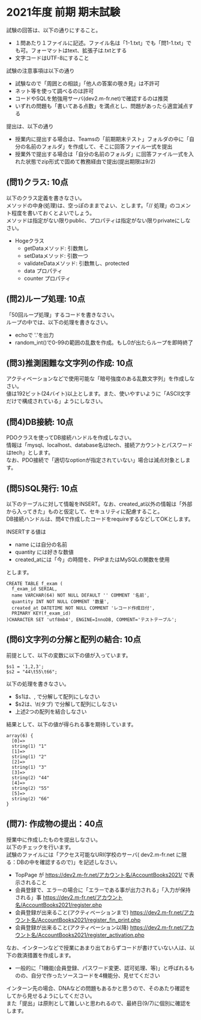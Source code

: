 # 2021年度 前期 期末試験

試験の回答は、以下の通りにすること。

- １問あたり１ファイルに記述。ファイル名は「1-1.txt」でも「問1-1.txt」でも可。フォーマットはtext、拡張子は.txtとする
- 文字コードはUTF-8にすること

試験の注意事項は以下の通り

- 試験なので「周囲との相談」「他人の答案の覗き見」は不許可
- ネット等を使って調べるのは許可
- コードやSQLを勉強用サーバ(dev2.m-fr.net)で確認するのは推奨
- いずれの問題も「書いてある点数」を満点とし、問題があったら適宜減点する

提出は、以下の通り

- 授業内に提出する場合は、Teamsの「前期期末テスト」フォルダの中に「自分の名前のフォルダ」を作成して、そこに回答ファイル一式を提出
- 授業外で提出する場合は「自分の名前のフォルダ」に回答ファイル一式を入れた状態でzip形式で固めて教務経由で提出(提出期限は9/2)

## (問1)クラス: 10点

以下のクラス定義を書きなさい。    
メソッドの中身(処理)は、空っぽのままでよい、とします。「// 処理」のコメント程度を書いておくとよいでしょう。    
メソッドは指定がない限りpublic、プロパティは指定がない限りprivateにしなさい。    

- Hogeクラス
    + getDataメソッド: 引数無し
    + setDataメソッド: 引数一つ
    + validateDataメソッド: 引数無し、protected
    + data プロパティ
    + counter プロパティ

## (問2)ループ処理: 10点

「50回ループ処理」するコードを書きなさい。    
ループの中では、以下の処理を書きなさい。    

- echoで '.'を出力
- random_int()で0-99の範囲の乱数を作成。もし0が出たらループを即時終了

## (問3)推測困難な文字列の作成: 10点

アクティベーションなどで使用可能な「暗号強度のある乱数文字列」を作成しなさい。    
値は192ビット(24バイト)以上とします。また、使いやすいように「ASCII文字だけで構成されている」ようにしなさい。    

## (問4)DB接続: 10点

PDOクラスを使ってDB接続ハンドルを作成しなさい。    
情報は「mysql、localhost、database名はtech、接続アカウントとパスワードはtech」とします。    
なお、PDO接続で「適切なoptionが指定されていない」場合は減点対象とします。    

## (問5)SQL発行: 10点

以下のテーブルに対して情報をINSERT。なお、created_at以外の情報は「外部から入ってきた」ものと仮定して、セキュリティに配慮すること。    
DB接続ハンドルは、問4で作成したコードをrequireするなどしてOKとします。    

INSERTする値は    

- name には自分の名前
- quantity には好きな数値
- created_atには「今」の時間を、PHPまたはMySQLの関数を使用

とします。    

```
CREATE TABLE f_exam (
  f_exam_id SERIAL,
  name VARCHAR(64) NOT NULL DEFAULT '' COMMENT '名前',
  quantity INT NOT NULL COMMENT '数量',
  created_at DATETIME NOT NULL COMMENT 'レコード作成日付',
  PRIMARY KEY(f_exam_id)
)CHARACTER SET 'utf8mb4', ENGINE=InnoDB, COMMENT='テストテーブル';
```

## (問6)文字列の分解と配列の結合: 10点

前提として、以下の変数に以下の値が入っています。    

```
$s1 = '1,2,3';
$s2 = "44\t55\t66";
```

以下の処理を書きなさい。

- $s1は、, で分解して配列にしなさい
- $s2は、\t(タブ) で分解して配列にしなさい
- 上述2つの配列を結合しなさい

結果として、以下の値が得られる事を期待しています。    

```
array(6) {
  [0]=>
  string(1) "1"
  [1]=>
  string(1) "2"
  [2]=>
  string(1) "3"
  [3]=>
  string(2) "44"
  [4]=>
  string(2) "55"
  [5]=>
  string(2) "66"
}
```

## (問7): 作成物の提出：40点

授業中に作成したものを提出しなさい。    
以下のチェックを行います。    
試験のファイルには「アクセス可能なURI(学校のサーバ( dev2.m-fr.net に限る：DBの中を確認するので)」を記述しなさい。

- TopPage が https://dev2.m-fr.net/アカウント名/AccountBooks2021/ で表示されること
- 会員登録で、エラーの場合に「エラーである事が出力される」「入力が保持される」事 https://dev2.m-fr.net/アカウント名/AccountBooks2021/register.php
- 会員登録が出来ること(アクティベーションまで) https://dev2.m-fr.net/アカウント名/AccountBooks2021/register_fin_print.php
- 会員登録が出来ること(アクティベーション以降) https://dev2.m-fr.net/アカウント名/AccountBooks2021/register_activation.php

なお、インターンなどで授業にあまり出ておらずコードが書けていない人は、以下の救済措置を作成します。    

- 一般的に「1機能(会員登録、パスワード変更、認可処理、等)」と呼ばれるものの、自分で作ったソースコードを4機能分、見せてください

インターン先の場合、DNAなどの問題もあるかと思うので、そのあたり確認をしてから見せるようにしてください。    
また「提出」は原則として難しいと思われるので、最終日(9/7)に個別に確認をします。    
